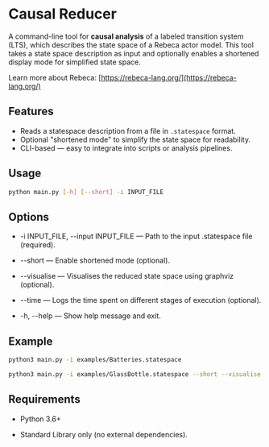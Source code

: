 # Causal Reducer

A command-line tool for **causal analysis** of a labeled transition system (LTS), which describes the state space of a Rebeca actor model. This tool takes a state space description as input and optionally enables a shortened display mode for simplified state space.

Learn more about Rebeca: [https://rebeca-lang.org/](https://rebeca-lang.org/)

## Features

- Reads a statespace description from a file in `.statespace` format.
- Optional "shortened mode" to simplify the state space for readability.
- CLI-based — easy to integrate into scripts or analysis pipelines.

## Usage

```bash
python main.py [-h] [--short] -i INPUT_FILE
```

## Options

- -i INPUT_FILE, --input INPUT_FILE — Path to the input .statespace file (required).

- --short — Enable shortened mode (optional).

- --visualise — Visualises the reduced state space using graphviz (optional).

- --time — Logs the time spent on different stages of execution (optional).

- -h, --help — Show help message and exit.

## Example

```bash
python3 main.py -i examples/Batteries.statespace
```

```bash
python3 main.py -i examples/GlassBottle.statespace --short --visualise --time
```

## Requirements

- Python 3.6+

- Standard Library only (no external dependencies).
